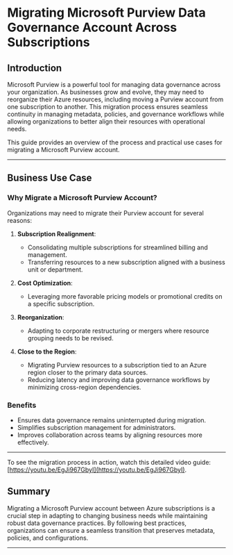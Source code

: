 # Migrating Microsoft Purview Data Governance Account Across Subscriptions

## Introduction
Microsoft Purview is a powerful tool for managing data governance across your organization. As businesses grow and evolve, they may need to reorganize their Azure resources, including moving a Purview account from one subscription to another. This migration process ensures seamless continuity in managing metadata, policies, and governance workflows while allowing organizations to better align their resources with operational needs.

This guide provides an overview of the process and practical use cases for migrating a Microsoft Purview account.

---

## Business Use Case
### Why Migrate a Microsoft Purview Account?
Organizations may need to migrate their Purview account for several reasons:
1. **Subscription Realignment**:
   - Consolidating multiple subscriptions for streamlined billing and management.
   - Transferring resources to a new subscription aligned with a business unit or department.

2. **Cost Optimization**:
   - Leveraging more favorable pricing models or promotional credits on a specific subscription.

3. **Reorganization**:
   - Adapting to corporate restructuring or mergers where resource grouping needs to be revised.

4. **Close to the Region**:
   - Migrating Purview resources to a subscription tied to an Azure region closer to the primary data sources.
   - Reducing latency and improving data governance workflows by minimizing cross-region dependencies.

### Benefits
- Ensures data governance remains uninterrupted during migration.
- Simplifies subscription management for administrators.
- Improves collaboration across teams by aligning resources more effectively.

---

To see the migration process in action, watch this detailed video guide: [https://youtu.be/EgJi967GbyI](https://youtu.be/EgJi967GbyI).

## Summary
Migrating a Microsoft Purview account between Azure subscriptions is a crucial step in adapting to changing business needs while maintaining robust data governance practices. By following best practices, organizations can ensure a seamless transition that preserves metadata, policies, and configurations.

---
